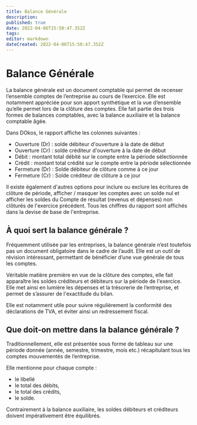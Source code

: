 ```yaml
---
title: Balance Générale
description: 
published: true
date: 2022-04-06T15:50:47.352Z
tags: 
editor: markdown
dateCreated: 2022-04-06T15:50:47.352Z
---
```


# Balance Générale

La balance générale est un document comptable qui permet de recenser l’ensemble comptes de l’entreprise au cours de l’exercice. Elle est notamment appréciée pour son apport synthétique et la vue d’ensemble qu’elle permet lors de la clôture des comptes. Elle fait partie des trois formes de balances comptables, avec la balance auxiliaire et la balance comptable âgée.

Dans DOkos, le rapport affiche les colonnes suivantes :

- Ouverture (Dr) : solde débiteur d'ouverture à la date de début
- Ouverture (Cr) : solde créditeur d'ouverture à la date de début
- Débit : montant total débité sur le compte entre la période sélectionnée
- Crédit : montant total crédité sur le compte entre la période sélectionnée
- Fermeture (Dr) : Solde débiteur de clôture comme à ce jour
- Fermeture (Cr) : Solde créditeur de clôture à ce jour

Il existe également d'autres options pour inclure ou exclure les écritures de clôture de période, afficher / masquer les comptes avec un solde nul et afficher les soldes du Compte de résultat (revenus et dépenses) non clôturés de l'exercice précédent. Tous les chiffres du rapport sont affichés dans la devise de base de l'entreprise.
 

## À quoi sert la balance générale ?

Fréquemment utilisée par les entreprises, la balance générale n’est toutefois pas un document obligatoire dans le cadre de l’audit. Elle est un outil de révision intéressant, permettant de bénéficier d’une vue générale de tous les comptes.

Véritable matière première en vue de la clôture des comptes, elle fait apparaître les soldes créditeurs et débiteurs sur la période de l'exercice. Elle met ainsi en lumière les dépenses et la trésorerie de l’entreprise, et permet de s’assurer de l'exactitude du bilan.

Elle est notamment utile pour suivre régulièrement la conformité des déclarations de TVA, et éviter ainsi un redressement fiscal.

## Que doit-on mettre dans la balance générale ?

Traditionnellement, elle est présentée sous forme de tableau sur une période donnée (année, semestre, trimestre, mois etc.) récapitulant tous les comptes mouvementés de l’entreprise.

Elle mentionne pour chaque compte :

-    le libellé
-    le total des débits,
-    le total des crédits,
-    le solde.

Contrairement à la balance auxiliaire, les soldes débiteurs et créditeurs doivent impérativement être équilibrés.